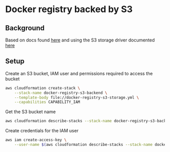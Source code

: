 # Docker registry backed by S3

## Background

Based on docs found [here](https://docs.docker.com/registry/deploying/) and using the S3 storage driver documented [here](https://github.com/docker/docker.github.io/blob/master/registry/storage-drivers/s3.md)

## Setup

Create an S3 bucket, IAM user and permissions required to access the bucket

```bash
aws cloudformation create-stack \
    --stack-name docker-registry-s3-backend \
    --template-body file://docker-registry-s3-storage.yml \
    --capabilities CAPABILITY_IAM
```

Get the S3 bucket name

```bash
aws cloudformation describe-stacks --stack-name docker-registry-s3-backend | jq ".Stacks[0].Outputs[] | select(.OutputKey==\"BucketName\").OutputValue"
```

Create credentials for the IAM user

```bash
aws iam create-access-key \
    --user-name $(aws cloudformation describe-stacks --stack-name docker-registry-s3-backend | jq ".Stacks[0].Outputs[] | select(.OutputKey==\"UserName\").OutputValue" -r)
```